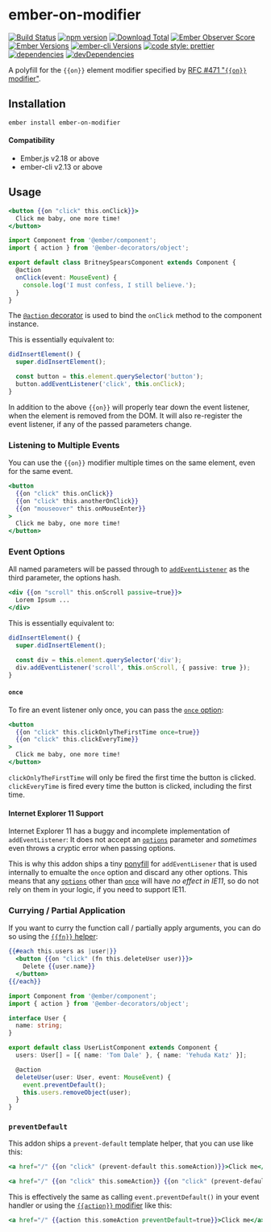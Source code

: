 # ember-on-modifier

[![Build Status](https://travis-ci.org/buschtoens/ember-on-modifier.svg)](https://travis-ci.org/buschtoens/ember-on-modifier)
[![npm version](https://badge.fury.io/js/ember-on-modifier.svg)](http://badge.fury.io/js/ember-on-modifier)
[![Download Total](https://img.shields.io/npm/dt/ember-on-modifier.svg)](http://badge.fury.io/js/ember-on-modifier)
[![Ember Observer Score](https://emberobserver.com/badges/ember-on-modifier.svg)](https://emberobserver.com/addons/ember-on-modifier)
[![Ember Versions](https://img.shields.io/badge/Ember.js%20Versions-%5E2.18%20%7C%7C%20%5E3.0-brightgreen.svg)](https://travis-ci.org/buschtoens/ember-on-modifier)
[![ember-cli Versions](https://img.shields.io/badge/ember--cli%20Versions-%5E2.13%20%7C%7C%20%5E3.0-brightgreen.svg)](https://travis-ci.org/buschtoens/ember-on-modifier)
[![code style: prettier](https://img.shields.io/badge/code_style-prettier-ff69b4.svg)](https://github.com/prettier/prettier)
[![dependencies](https://img.shields.io/david/buschtoens/ember-on-modifier.svg)](https://david-dm.org/buschtoens/ember-on-modifier)
[![devDependencies](https://img.shields.io/david/dev/buschtoens/ember-on-modifier.svg)](https://david-dm.org/buschtoens/ember-on-modifier)

A polyfill for the `{{on}}` element modifier specified by
[RFC #471 "`{{on}}` modifier"](https://github.com/emberjs/rfcs/blob/master/text/0471-on-modifier.md).

## Installation

```
ember install ember-on-modifier
```

#### Compatibility

- Ember.js v2.18 or above
- ember-cli v2.13 or above

## Usage

```hbs
<button {{on "click" this.onClick}}>
  Click me baby, one more time!
</button>
```

```ts
import Component from '@ember/component';
import { action } from '@ember-decorators/object';

export default class BritneySpearsComponent extends Component {
  @action
  onClick(event: MouseEvent) {
    console.log('I must confess, I still believe.');
  }
}
```

The [`@action` decorator][@action] is used to bind the `onClick` method to the
component instance.

[@action]: https://github.com/emberjs/rfcs/blob/master/text/0408-decorators.md#method-binding

This is essentially equivalent to:

```ts
didInsertElement() {
  super.didInsertElement();

  const button = this.element.querySelector('button');
  button.addEventListener('click', this.onClick);
}
```

In addition to the above `{{on}}` will properly tear down the event listener,
when the element is removed from the DOM. It will also re-register the event
listener, if any of the passed parameters change.

### Listening to Multiple Events

You can use the `{{on}}` modifier multiple times on the same element, even for
the same event.

```hbs
<button
  {{on "click" this.onClick}}
  {{on "click" this.anotherOnClick}}
  {{on "mouseover" this.onMouseEnter}}
>
  Click me baby, one more time!
</button>
```

### Event Options

All named parameters will be passed through to
[`addEventListener`][addeventlistener] as the third parameter, the options hash.

[addeventlistener]: https://developer.mozilla.org/en-US/docs/Web/API/EventTarget/addEventListener

```hbs
<div {{on "scroll" this.onScroll passive=true}}>
  Lorem Ipsum ...
</div>
```

This is essentially equivalent to:

```ts
didInsertElement() {
  super.didInsertElement();

  const div = this.element.querySelector('div');
  div.addEventListener('scroll', this.onScroll, { passive: true });
}
```

#### `once`

To fire an event listener only once, you can pass the [`once` option][addeventlistener-parameters]:

```hbs
<button
  {{on "click" this.clickOnlyTheFirstTime once=true}}
  {{on "click" this.clickEveryTime}}
>
  Click me baby, one more time!
</button>
```

`clickOnlyTheFirstTime` will only be fired the first time the button is clicked.
`clickEveryTime` is fired every time the button is clicked, including the first
time.

[addeventlistener-parameters]: https://developer.mozilla.org/en-US/docs/Web/API/EventTarget/addEventListener#Parameters

#### Internet Explorer 11 Support

Internet Explorer 11 has a buggy and incomplete implementation of
`addEventListener`: It does not accept an
[`options`][addeventlistener-parameters] parameter and _sometimes_ even throws
a cryptic error when passing options.

This is why this addon ships a tiny [ponyfill][ponyfill] for `addEventLisener`
that is used internally to emualte the `once` option and discard any other
options. This means that any [`options`][addeventlistener-parameters] other than
[`once`][addeventlistener-parameters] will have _no effect in IE11_, so do not
rely on them in your logic, if you need to support IE11.

[ponyfill]: https://github.com/sindresorhus/ponyfill

### Currying / Partial Application

If you want to curry the function call / partially apply arguments, you can do
so using the [`{{fn}}` helper][fn-helper]:

[fn-helper]: https://github.com/emberjs/rfcs/blob/master/text/0470-fn-helper.md

```hbs
{{#each this.users as |user|}}
  <button {{on "click" (fn this.deleteUser user)}}>
    Delete {{user.name}}
  </button>
{{/each}}
```

```ts
import Component from '@ember/component';
import { action } from '@ember-decorators/object';

interface User {
  name: string;
}

export default class UserListComponent extends Component {
  users: User[] = [{ name: 'Tom Dale' }, { name: 'Yehuda Katz' }];

  @action
  deleteUser(user: User, event: MouseEvent) {
    event.preventDefault();
    this.users.removeObject(user);
  }
}
```

### `preventDefault`

This addon ships a `prevent-default` template helper, that you can use like
this:

```hbs
<a href="/" {{on "click" (prevent-default this.someAction)}}>Click me</a>
```

```hbs
<a href="/" {{on "click" this.someAction}} {{on "click" (prevent-default)}}>Click me</a>
```

This is effectively the same as calling `event.preventDefault()` in your event
handler or using the [`{{action}}` modifier][action-event-propagation]
like this:

```hbs
<a href="/" {{action this.someAction preventDefault=true}}>Click me</a>
```

[action-event-propagation]: https://www.emberjs.com/api/ember/release/classes/Ember.Templates.helpers/methods/action?anchor=action#event-propagation
